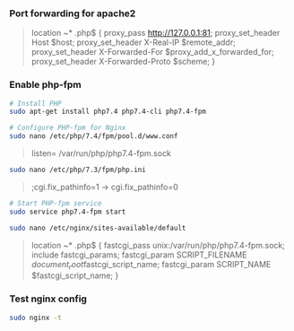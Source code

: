 ### Port forwarding for apache2
> location ~* \.php$ {
> 	proxy_pass http://127.0.0.1:81;
> 	proxy_set_header Host $host;
> 	proxy_set_header X-Real-IP $remote_addr;
> 	proxy_set_header X-Forwarded-For $proxy_add_x_forwarded_for;
> 	proxy_set_header X-Forwarded-Proto $scheme;
> }
### Enable php-fpm
```sh
# Install PHP
sudo apt-get install php7.4 php7.4-cli php7.4-fpm

# Configure PHP-fpm for Nginx
sudo nano /etc/php/7.4/fpm/pool.d/www.conf
```
> listen= /var/run/php/php7.4-fpm.sock
```sh
sudo nano /etc/php/7.3/fpm/php.ini
```
> ;cgi.fix_pathinfo=1 -> cgi.fix_pathinfo=0
```sh
# Start PHP-fpm service
sudo service php7.4-fpm start
```
```sh
sudo nano /etc/nginx/sites-available/default
```
> location ~* \.php$ {
> 	fastcgi_pass unix:/var/run/php/php7.4-fpm.sock;
> 	include fastcgi_params;
> 	fastcgi_param SCRIPT_FILENAME $document_root$fastcgi_script_name;
> 	fastcgi_param SCRIPT_NAME $fastcgi_script_name;
> }
### Test nginx config
```sh
sudo nginx -t
```
